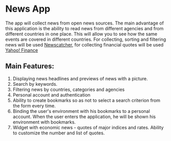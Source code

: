 # News App

The app will collect news from open news sources. The main advantage of this application is the ability to read news from different agencies and from different countries in one place. This will allow you to see how the same events are covered in different countries. For collecting, sorting and filtering news will be used [Newscatcher](https://newscatcherapi.com/), for collecting financial quotes will be used [Yahoo! Finance](https://finance.yahoo.com/)

## Main Features:

1. Displaying news headlines and previews of news with a picture.
2. Search by keywords.
3. Filtering news by countries, categories and agencies
4. Personal account and authentication
5. Ability to create bookmarks so as not to select a search criterion from the form every time.
6. Binding the user's environment with his bookmarks to a personal account. When the user enters the application, he will be shown his environment with bookmarks.
7. Widget with economic news - quotes of major indices and rates. Ability to customize the number and list of quotes.
